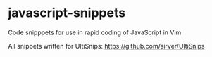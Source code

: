 # javascript-snippets
Code snipppets for use in rapid coding of JavaScript in Vim

All snippets written for UltiSnips: <https://github.com/sirver/UltiSnips>

